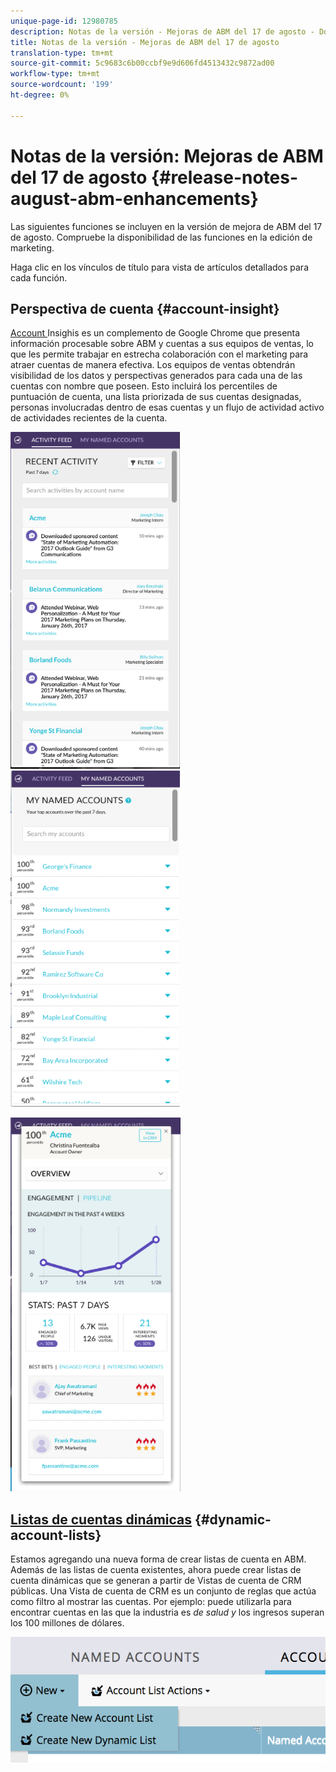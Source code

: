 ```yaml
---
unique-page-id: 12980785
description: Notas de la versión - Mejoras de ABM del 17 de agosto - Documentos de marketing - Documentación del producto
title: Notas de la versión - Mejoras de ABM del 17 de agosto
translation-type: tm+mt
source-git-commit: 5c9683c6b00ccbf9e9d606fd4513432c9872ad00
workflow-type: tm+mt
source-wordcount: '199'
ht-degree: 0%

---
```



# Notas de la versión: Mejoras de ABM del 17 de agosto {#release-notes-august-abm-enhancements}

Las siguientes funciones se incluyen en la versión de mejora de ABM del 17 de agosto. Compruebe la disponibilidad de las funciones en la edición de marketing.

Haga clic en los vínculos de título para vista de artículos detallados para cada función.

## Perspectiva de cuenta {#account-insight}

[Account ](../../product-docs/account-based-marketing/setup-abm/account-insight-plug-in-overview.md) Insighis es un complemento de Google Chrome que presenta información procesable sobre ABM y cuentas a sus equipos de ventas, lo que les permite trabajar en estrecha colaboración con el marketing para atraer cuentas de manera efectiva. Los equipos de ventas obtendrán visibilidad de los datos y perspectivas generados para cada una de las cuentas con nombre que poseen. Esto incluirá los percentiles de puntuación de cuenta, una lista priorizada de sus cuentas designadas, personas involucradas dentro de esas cuentas y un flujo de actividad activo de actividades recientes de la cuenta.

![](assets/image001.png) ![](assets/image002.png)

![](assets/image003.png)

## [Listas de cuentas dinámicas](../../product-docs/account-based-marketing/target/account-lists.md) {#dynamic-account-lists}

Estamos agregando una nueva forma de crear listas de cuenta en ABM. Además de las listas de cuenta existentes, ahora puede crear listas de cuenta dinámicas que se generan a partir de Vistas de cuenta de CRM públicas. Una Vista de cuenta de CRM es un conjunto de reglas que actúa como filtro al mostrar las cuentas. Por ejemplo: puede utilizarla para encontrar cuentas en las que la industria es *de salud y* los ingresos superan los 100 millones de dólares.

![](assets/dynamic-account-list-menu-5b14-5d-copy.png)

